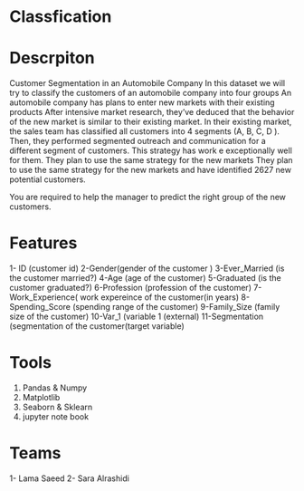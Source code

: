   # Classfication


  # Descrpiton 

Customer Segmentation in an Automobile Company
In this dataset we will try to classify the customers of an automobile company into four groups
An automobile company has plans to enter new markets with their existing products After intensive market research, they’ve deduced that the behavior of the new market is similar to their existing market. 
In their existing market, the sales team has classified all customers into 4 segments (A, B, C, D ). Then, they performed segmented outreach and communication for a different segment of customers. This strategy has work e exceptionally well for them. They plan to use the same strategy for the new markets
They plan to use the same strategy for the new markets and have identified 2627 new potential customers.

You are required to help the manager to predict the right group of the new customers.

 # Features

1- ID (customer id)
2-Gender(gender of the customer )
3-Ever_Married (is the customer married?)
4-Age (age of the customer)
5-Graduated (is the customer graduated?)
6-Profession (profession of the customer)
7-Work_Experience( work expereince of the customer(in years)
8-Spending_Score (spending range of the customer)
9-Family_Size (family size of the customer)
10-Var_1 (variable 1 (external)
11-Segmentation (segmentation of the customer(target variable)

  # Tools


<ol>
<li>  Pandas & Numpy   </li>

<li> Matplotlib  </li>

   <li> Seaborn &  Sklearn  </li>
 <li> jupyter note book </li>
</ol>


 # Teams

 1- Lama Saeed
 2- Sara Alrashidi